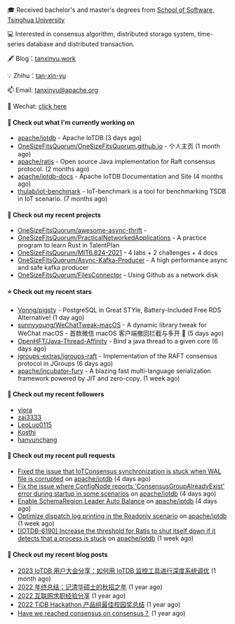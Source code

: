 🎓 Received bachelor's and master's degrees from [School of Software, Tsinghua University](https://www.thss.tsinghua.edu.cn/)

💻 Interested in consensus algorithm, distributed storage system, time-series database and distributed transaction.

🖋 Blog：[tanxinyu.work](https://tanxinyu.work)

💡 Zhihu：[tan-xin-yu](https://www.zhihu.com/people/tan-xin-yu-22)

📫 Email: [tanxinyu@apache.org](mailto:tanxinyu@apache.org)

💬 Wechat: [click here](https://github.com/LebronAl/LebronAl/issues/1)

#### 👷 Check out what I'm currently working on

- [apache/iotdb](https://github.com/apache/iotdb) - Apache IoTDB (3 days ago)
- [OneSizeFitsQuorum/OneSizeFitsQuorum.github.io](https://github.com/OneSizeFitsQuorum/OneSizeFitsQuorum.github.io) - 个人主页 (1 month ago)
- [apache/ratis](https://github.com/apache/ratis) - Open source Java implementation for Raft consensus protocol. (2 months ago)
- [apache/iotdb-docs](https://github.com/apache/iotdb-docs) - Apache IoTDB Documentation and Site (4 months ago)
- [thulab/iot-benchmark](https://github.com/thulab/iot-benchmark) - IoT-benchmark is a tool for benchmarking TSDB in IoT scenario. (7 months ago)

#### 🌱 Check out my recent projects

- [OneSizeFitsQuorum/awesome-async-thrift](https://github.com/OneSizeFitsQuorum/awesome-async-thrift) - 
- [OneSizeFitsQuorum/PracticalNetworkedApplications](https://github.com/OneSizeFitsQuorum/PracticalNetworkedApplications) - A practice program to learn Rust in TalentPlan
- [OneSizeFitsQuorum/MIT6.824-2021](https://github.com/OneSizeFitsQuorum/MIT6.824-2021) - 4 labs &#43; 2 challenges &#43; 4 docs
- [OneSizeFitsQuorum/Async-Kafka-Producer](https://github.com/OneSizeFitsQuorum/Async-Kafka-Producer) - A high performance async and safe kafka producer
- [OneSizeFitsQuorum/FilesConnector](https://github.com/OneSizeFitsQuorum/FilesConnector) - Using Github as a network disk

#### ⭐ Check out my recent stars

- [Vonng/pigsty](https://github.com/Vonng/pigsty) - PostgreSQL in Great STYle, Battery-Included Free RDS Alternative! (1 day ago)
- [sunnyyoung/WeChatTweak-macOS](https://github.com/sunnyyoung/WeChatTweak-macOS) - A dynamic library tweak for WeChat macOS - 首款微信 macOS 客户端撤回拦截与多开 🔨 (5 days ago)
- [OpenHFT/Java-Thread-Affinity](https://github.com/OpenHFT/Java-Thread-Affinity) - Bind a java thread to a given core (6 days ago)
- [jgroups-extras/jgroups-raft](https://github.com/jgroups-extras/jgroups-raft) - Implementation of the RAFT consensus protocol in JGroups (6 days ago)
- [apache/incubator-fury](https://github.com/apache/incubator-fury) - A blazing fast multi-language serialization framework powered by JIT and zero-copy. (1 week ago)

#### 👯 Check out my recent followers

- [yiora](https://github.com/yiora)
- [zai3333](https://github.com/zai3333)
- [LeoLuo0115](https://github.com/LeoLuo0115)
- [Kosthi](https://github.com/Kosthi)
- [hanyunchang](https://github.com/hanyunchang)

#### 🔨 Check out my recent pull requests

- [Fixed the issue that IoTConsensus synchronization is stuck when WAL file is corrupted](https://github.com/apache/iotdb/pull/11930) on [apache/iotdb](https://github.com/apache/iotdb) (4 days ago)
- [Fix the issue where ConfigNode reports &#39;ConsensusGroupAlreadyExist&#39; error during startup in some scenarios](https://github.com/apache/iotdb/pull/11928) on [apache/iotdb](https://github.com/apache/iotdb) (4 days ago)
- [Enable SchemaRegion Leader Auto Balance](https://github.com/apache/iotdb/pull/11926) on [apache/iotdb](https://github.com/apache/iotdb) (4 days ago)
- [Optimize dispatch log printing in the Readonly scenario](https://github.com/apache/iotdb/pull/11898) on [apache/iotdb](https://github.com/apache/iotdb) (1 week ago)
- [[IOTDB-6190] Increase the threshold for Ratis to shut itself down if it detects that a process is stuck](https://github.com/apache/iotdb/pull/11865) on [apache/iotdb](https://github.com/apache/iotdb) (1 week ago)

#### 📜 Check out my recent blog posts

- [2023 IoTDB 用户大会分享：如何用 IoTDB 监控工具进行深度系统调优](https://tanxinyu.work/2023-iotdb-submit/) (1 month ago)
- [2022 年终总结：记清华硕士的秋招之年](https://tanxinyu.work/2022-annual-summary/) (1 year ago)
- [2022 互联网求职经验分享](https://tanxinyu.work/2022-internet-job-hunting-experience-sharing/) (1 year ago)
- [2022 TiDB Hackathon 产品组最佳校园奖总结](https://tanxinyu.work/2022-tidb-hackathon/) (1 year ago)
- [Have we reached consensus on consensus？](https://tanxinyu.work/have-we-reached-consensus-on-consensus/) (1 year ago)
